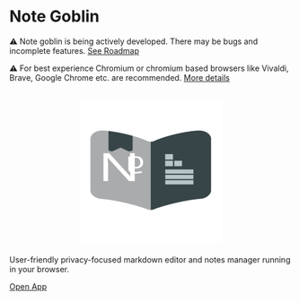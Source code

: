 # Note Goblin

⚠️ Note goblin is being actively developed. There may be bugs and incomplete features. [See Roadmap](https://github.com/users/zareith/projects/1)

⚠️ For best experience Chromium or chromium based browsers like Vivaldi, Brave, Google Chrome etc. are recommended. [More details](https://github.com/zareith/chillmd/issues/1)

<h2 align="center">
  <img height="256" width="256" src="./public/logo.svg">
</h2>

User-friendly privacy-focused markdown editor and notes manager running in your browser.

[Open App](https://notegobl.in/)

